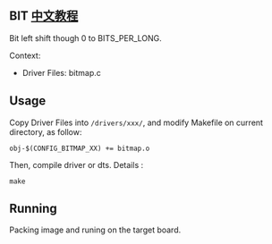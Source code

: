 BIT [中文教程](https://biscuitos.github.io/blog/BITMAP_BIT/)
----------------------------------

Bit left shift though 0 to BITS_PER_LONG.

Context:

* Driver Files: bitmap.c

## Usage

Copy Driver Files into `/drivers/xxx/`, and modify Makefile on current 
directory, as follow:

```
obj-$(CONFIG_BITMAP_XX) += bitmap.o
```

Then, compile driver or dts. Details :

```
make
```

## Running

Packing image and runing on the target board.
